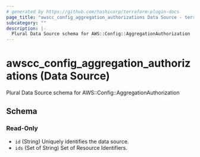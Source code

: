 ```yaml
---
# generated by https://github.com/hashicorp/terraform-plugin-docs
page_title: "awscc_config_aggregation_authorizations Data Source - terraform-provider-awscc"
subcategory: ""
description: |-
  Plural Data Source schema for AWS::Config::AggregationAuthorization
---
```


# awscc_config_aggregation_authorizations (Data Source)

Plural Data Source schema for AWS::Config::AggregationAuthorization



<!-- schema generated by tfplugindocs -->
## Schema

### Read-Only

- `id` (String) Uniquely identifies the data source.
- `ids` (Set of String) Set of Resource Identifiers.
